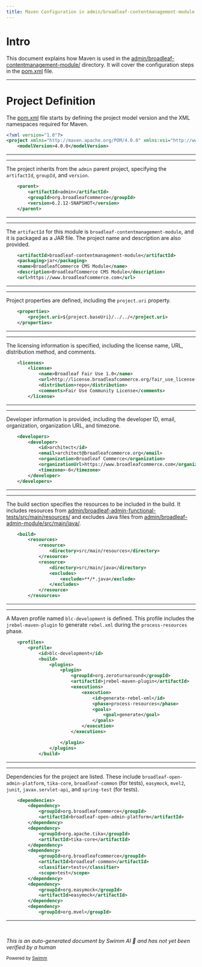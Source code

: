 ```yaml
---
title: Maven Configuration in admin/broadleaf-contentmanagement-module
---
```

# Intro

This document explains how Maven is used in the <SwmPath>[admin/broadleaf-contentmanagement-module/](admin/broadleaf-contentmanagement-module/)</SwmPath> directory. It will cover the configuration steps in the <SwmPath>[pom.xml](pom.xml)</SwmPath> file.

<SwmSnippet path="/admin/broadleaf-contentmanagement-module/pom.xml" line="1">

---

# Project Definition

The <SwmPath>[pom.xml](pom.xml)</SwmPath> file starts by defining the project model version and the XML namespaces required for Maven.

```xml
<?xml version="1.0"?>
<project xmlns="http://maven.apache.org/POM/4.0.0" xmlns:xsi="http://www.w3.org/2001/XMLSchema-instance" xsi:schemaLocation="http://maven.apache.org/POM/4.0.0 http://maven.apache.org/xsd/maven-4.0.0.xsd">
    <modelVersion>4.0.0</modelVersion>
```

---

</SwmSnippet>

<SwmSnippet path="/admin/broadleaf-contentmanagement-module/pom.xml" line="4">

---

The project inherits from the <SwmToken path="admin/broadleaf-contentmanagement-module/pom.xml" pos="5:4:4" line-data="        &lt;artifactId&gt;admin&lt;/artifactId&gt;">`admin`</SwmToken> parent project, specifying the <SwmToken path="admin/broadleaf-contentmanagement-module/pom.xml" pos="5:2:2" line-data="        &lt;artifactId&gt;admin&lt;/artifactId&gt;">`artifactId`</SwmToken>, <SwmToken path="admin/broadleaf-contentmanagement-module/pom.xml" pos="6:2:2" line-data="        &lt;groupId&gt;org.broadleafcommerce&lt;/groupId&gt;">`groupId`</SwmToken>, and <SwmToken path="admin/broadleaf-contentmanagement-module/pom.xml" pos="7:2:2" line-data="        &lt;version&gt;6.2.12-SNAPSHOT&lt;/version&gt;">`version`</SwmToken>.

```xml
    <parent>
        <artifactId>admin</artifactId>
        <groupId>org.broadleafcommerce</groupId>
        <version>6.2.12-SNAPSHOT</version>
    </parent>
```

---

</SwmSnippet>

<SwmSnippet path="/admin/broadleaf-contentmanagement-module/pom.xml" line="9">

---

The <SwmToken path="admin/broadleaf-contentmanagement-module/pom.xml" pos="9:2:2" line-data="    &lt;artifactId&gt;broadleaf-contentmanagement-module&lt;/artifactId&gt;">`artifactId`</SwmToken> for this module is <SwmToken path="admin/broadleaf-contentmanagement-module/pom.xml" pos="9:4:8" line-data="    &lt;artifactId&gt;broadleaf-contentmanagement-module&lt;/artifactId&gt;">`broadleaf-contentmanagement-module`</SwmToken>, and it is packaged as a JAR file. The project name and description are also provided.

```xml
    <artifactId>broadleaf-contentmanagement-module</artifactId>
    <packaging>jar</packaging>
    <name>BroadleafCommerce CMS Module</name>
    <description>BroadleafCommerce CMS Module</description>
    <url>https://www.broadleafcommerce.com</url>
```

---

</SwmSnippet>

<SwmSnippet path="/admin/broadleaf-contentmanagement-module/pom.xml" line="14">

---

Project properties are defined, including the <SwmToken path="admin/broadleaf-contentmanagement-module/pom.xml" pos="15:2:4" line-data="        &lt;project.uri&gt;${project.baseUri}/../../&lt;/project.uri&gt;">`project.uri`</SwmToken> property.

```xml
    <properties>
        <project.uri>${project.baseUri}/../../</project.uri>
    </properties>
```

---

</SwmSnippet>

<SwmSnippet path="/admin/broadleaf-contentmanagement-module/pom.xml" line="17">

---

The licensing information is specified, including the license name, URL, distribution method, and comments.

```xml
    <licenses>
        <license>
            <name>Broadleaf Fair Use 1.0</name>
            <url>http://license.broadleafcommerce.org/fair_use_license-1.0.txt</url>
            <distribution>repo</distribution>
            <comments>Fair Use Community License</comments>
        </license>
```

---

</SwmSnippet>

<SwmSnippet path="/admin/broadleaf-contentmanagement-module/pom.xml" line="25">

---

Developer information is provided, including the developer ID, email, organization, organization URL, and timezone.

```xml
    <developers>
        <developer>
            <id>architect</id>
            <email>architect@broadleafcommerce.org</email>
            <organization>Broadleaf Commerce</organization>
            <organizationUrl>https://www.broadleafcommerce.com</organizationUrl>
            <timezone>-6</timezone>
        </developer>
    </developers>
```

---

</SwmSnippet>

<SwmSnippet path="/admin/broadleaf-contentmanagement-module/pom.xml" line="34">

---

The build section specifies the resources to be included in the build. It includes resources from <SwmPath>[admin/broadleaf-admin-functional-tests/src/main/resources/](admin/broadleaf-admin-functional-tests/src/main/resources/)</SwmPath> and excludes Java files from <SwmPath>[admin/broadleaf-admin-module/src/main/java/](admin/broadleaf-admin-module/src/main/java/)</SwmPath>.

```xml
    <build>
        <resources>
            <resource>
                <directory>src/main/resources</directory>
            </resource>
            <resource>
                <directory>src/main/java</directory>
                <excludes>
                    <exclude>**/*.java</exclude>
                </excludes>
            </resource>
        </resources>
```

---

</SwmSnippet>

<SwmSnippet path="/admin/broadleaf-contentmanagement-module/pom.xml" line="47">

---

A Maven profile named <SwmToken path="admin/broadleaf-contentmanagement-module/pom.xml" pos="49:4:6" line-data="            &lt;id&gt;blc-development&lt;/id&gt;">`blc-development`</SwmToken> is defined. This profile includes the <SwmToken path="admin/broadleaf-contentmanagement-module/pom.xml" pos="54:4:8" line-data="                        &lt;artifactId&gt;jrebel-maven-plugin&lt;/artifactId&gt;">`jrebel-maven-plugin`</SwmToken> to generate `rebel.xml` during the <SwmToken path="admin/broadleaf-contentmanagement-module/pom.xml" pos="58:4:6" line-data="                                &lt;phase&gt;process-resources&lt;/phase&gt;">`process-resources`</SwmToken> phase.

```xml
    <profiles>
        <profile>
            <id>blc-development</id>
            <build>
                <plugins>
                    <plugin>
                        <groupId>org.zeroturnaround</groupId>
                        <artifactId>jrebel-maven-plugin</artifactId>
                        <executions>
                            <execution>
                                <id>generate-rebel-xml</id>
                                <phase>process-resources</phase>
                                <goals>
                                    <goal>generate</goal>
                                </goals>
                            </execution>
                        </executions>

                    </plugin>
                </plugins>
            </build>
```

---

</SwmSnippet>

<SwmSnippet path="/admin/broadleaf-contentmanagement-module/pom.xml" line="70">

---

Dependencies for the project are listed. These include <SwmToken path="admin/broadleaf-contentmanagement-module/pom.xml" pos="73:4:10" line-data="            &lt;artifactId&gt;broadleaf-open-admin-platform&lt;/artifactId&gt;">`broadleaf-open-admin-platform`</SwmToken>, <SwmToken path="admin/broadleaf-contentmanagement-module/pom.xml" pos="77:4:6" line-data="            &lt;artifactId&gt;tika-core&lt;/artifactId&gt;">`tika-core`</SwmToken>, <SwmToken path="admin/broadleaf-contentmanagement-module/pom.xml" pos="81:4:6" line-data="            &lt;artifactId&gt;broadleaf-common&lt;/artifactId&gt;">`broadleaf-common`</SwmToken> (for tests), <SwmToken path="admin/broadleaf-contentmanagement-module/pom.xml" pos="86:6:6" line-data="            &lt;groupId&gt;org.easymock&lt;/groupId&gt;">`easymock`</SwmToken>, <SwmToken path="admin/broadleaf-contentmanagement-module/pom.xml" pos="91:4:4" line-data="            &lt;artifactId&gt;mvel2&lt;/artifactId&gt;">`mvel2`</SwmToken>, <SwmToken path="admin/broadleaf-contentmanagement-module/pom.xml" pos="94:4:4" line-data="            &lt;groupId&gt;junit&lt;/groupId&gt;">`junit`</SwmToken>, <SwmToken path="admin/broadleaf-contentmanagement-module/pom.xml" pos="99:4:8" line-data="            &lt;artifactId&gt;javax.servlet-api&lt;/artifactId&gt;">`javax.servlet-api`</SwmToken>, and <SwmToken path="admin/broadleaf-contentmanagement-module/pom.xml" pos="103:4:6" line-data="            &lt;artifactId&gt;spring-test&lt;/artifactId&gt;">`spring-test`</SwmToken> (for tests).

```xml
    <dependencies>
        <dependency>
            <groupId>org.broadleafcommerce</groupId>
            <artifactId>broadleaf-open-admin-platform</artifactId>
        </dependency>
        <dependency>
            <groupId>org.apache.tika</groupId>
            <artifactId>tika-core</artifactId>
        </dependency>
        <dependency>
            <groupId>org.broadleafcommerce</groupId>
            <artifactId>broadleaf-common</artifactId>
            <classifier>tests</classifier>
            <scope>test</scope>
        </dependency>
        <dependency>
            <groupId>org.easymock</groupId>
            <artifactId>easymock</artifactId>
        </dependency>
        <dependency>
            <groupId>org.mvel</groupId>
```

---

</SwmSnippet>

&nbsp;

*This is an auto-generated document by Swimm AI 🌊 and has not yet been verified by a human*

<SwmMeta version="3.0.0" repo-id="Z2l0aHViJTNBJTNBQnJvYWRsZWFmQ29tbWVyY2UtZGVtby1uZXclM0ElM0FTd2ltbS1EZW1v" repo-name="BroadleafCommerce-demo-new" doc-type="build-tool"><sup>Powered by [Swimm](/)</sup></SwmMeta>
